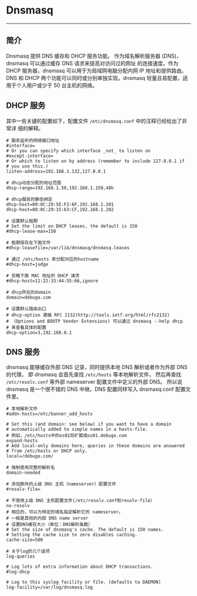 # Dnsmasq

---

## 简介

Dnsmasq 提供 DNS 缓存和 DHCP 服务功能。
作为域名解析服务器 (DNS)，dnsmasq 可以通过缓存 DNS 请求来提高对访问过的网址
的连接速度。作为 DHCP 服务器，dnsmasq 可以用于为局域网电脑分配内网 IP 地址和提供路由。
DNS 和 DHCP 两个功能可以同时或分别单独实现。dnsmasq 轻量且易配置，适用于个人用户或少于 50 台主机的网络。

## DHCP 服务

其中一些关键的配置如下，配置文件 `/etc/dnsmasq.conf` 中的注释已经给出了非常详
细的解释。


```
# 服务监听的网络接口地址
#interface=
# Or you can specify which interface _not_ to listen on
#except-interface=
# Or which to listen on by address (remember to include 127.0.0.1 if
# you use this.)
listen-address=192.168.1.132,127.0.0.1
 
# dhcp动态分配的地址范围
dhcp-range=192.168.1.50,192.168.1.150,48h
 
# dhcp服务的静态绑定
dhcp-host=00:0C:29:5E:F2:6F,192.168.1.201
dhcp-host=00:0C:29:15:63:CF,192.168.1.202
 
# 设置默认租期
# Set the limit on DHCP leases, the default is 150
#dhcp-lease-max=150
 
# 租期保存在下面文件
#dhcp-leasefile=/var/lib/dnsmasq/dnsmasq.leases
 
# 通过 /etc/hosts 来分配对应的hostname
#dhcp-host=judge
 
# 忽略下面 MAC 地址的 DHCP 请求
#dhcp-host=11:22:33:44:55:66,ignore
 
# dhcp所在的domain
domain=debugo.com
 
# 设置默认路由出口
# dhcp-option 遵循 RFC 2132(http://tools.ietf.org/html/rfc2132)
# （Options and BOOTP Vendor Extensions) 可以通过 dnsmasq --help dhcp 
# 来查看具体的配置
dhcp-option=3,192.168.0.1
```


## DNS 服务

dnsmasq 能够缓存外部 DNS 记录，同时提供本地 DNS 解析或者作为外部 DNS 的代理，
即 dnsmasq 会首先查找 `/etc/hosts` 等本地解析文件，
然后再查找 `/etc/resolv.conf` 等外部 nameserver 配置文件中定义的外部 DNS。
所以说 dnsmasq 是一个很不错的 DNS 中继。DNS 配置同样写入 dnsmasq.conf 配置文件里。


```
# 本地解析文件
#addn-hosts=/etc/banner_add_hosts
 
# Set this (and domain: see below) if you want to have a domain
# automatically added to simple names in a hosts-file.
# 例如，/etc/hosts中的os01将扩展成os01.debugo.com
expand-hosts
# Add local-only domains here, queries in these domains are answered
# from /etc/hosts or DHCP only.
local=/debugo.com/
 
# 强制使用完整的解析名
domain-needed
 
# 添加额外的上级 DNS 主机（nameserver）配置文件
#resolv-file=
 
# 不使用上级 DNS 主机配置文件(/etc/resolv.conf和resolv-file）
no-resolv
# 相应的，可以为特定的域名指定解析它的 nameserver。
# 一般是其他的内部 DNS name server
# 设置DNS缓存大小（单位：DNS解析条数）
# Set the size of dnsmasq's cache. The default is 150 names. 
# Setting the cache size to zero disables caching.
cache-size=500
 
# 关于log的几个选项
log-queries
 
# Log lots of extra information about DHCP transactions.
#log-dhcp
 
# Log to this syslog facility or file. (defaults to DAEMON)
log-facility=/var/log/dnsmasq.log
```
